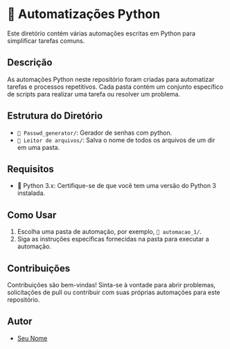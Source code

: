 # 🤖 Automatizações Python

Este diretório contém várias automações escritas em Python para simplificar tarefas comuns.

## Descrição

As automações Python neste repositório foram criadas para automatizar tarefas e processos repetitivos. Cada pasta contém um conjunto específico de scripts para realizar uma tarefa ou resolver um problema.

## Estrutura do Diretório

- `📁 Passwd_generator/`: Gerador de senhas com python.
- `📁 Leitor de arquivos/`: Salva o nome de todos os arquivos de um dir em uma pasta.


## Requisitos

- 🐍 Python 3.x: Certifique-se de que você tem uma versão do Python 3 instalada.

## Como Usar

1. Escolha uma pasta de automação, por exemplo, `📁 automacao_1/`.
2. Siga as instruções específicas fornecidas na pasta para executar a automação.

## Contribuições

Contribuições são bem-vindas! Sinta-se à vontade para abrir problemas, solicitações de pull ou contribuir com suas próprias automações para este repositório.

## Autor

- [Seu Nome](https://github.com/camarahacks)
